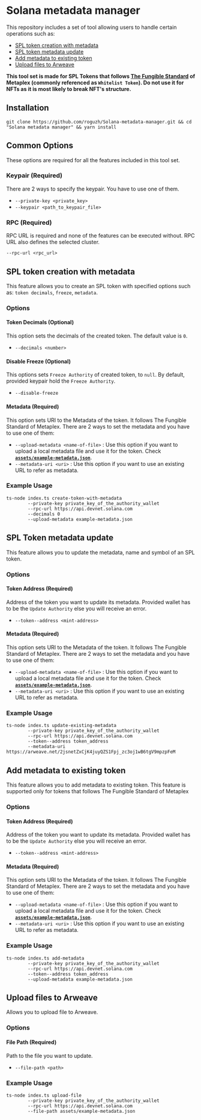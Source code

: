 
# Solana metadata manager

This repository includes a set of tool allowing users to handle certain operations such as:
- [SPL token creation with metadata](#SPL-token-creation-withmetadata)
- [SPL token metadata update](#-SPL-Token-metadata-update)
- [Add metadata to existing token](#Add-metadata-to-existing-token)
- [Upload files to Arweave](#Upload-files-to-Arweave)

**This tool set is made for SPL Tokens that follows [The Fungible Standard](https://docs.metaplex.com/programs/token-metadata/token-standard#the-fungible-standard) of Metaplex  (commonly referenced as `Whitelist Token`). Do not use it for NFTs as it is most likely to break NFT's structure.**

## Installation

```
git clone https://github.com/roguzh/Solana-metadata-manager.git && cd "Solana metadata manager" && yarn install
```

## Common Options
These options are required for all the features included in this tool set. 
### Keypair (Required)
There are 2 ways to specify the keypair. You have to use one of them.
- `--private-key <private_key>`
- `--keypair <path_to_keypair_file>`
### RPC (Required)
RPC URL is required and none of the features can be executed without. RPC URL also defines the selected cluster.

`--rpc-url <rpc_url>`

## SPL token creation with metadata
This feature allows you to create an SPL token with specified options such as: `token decimals`, `freeze`, `metadata`.
### Options
#### Token Decimals (Optional)
This option sets the decimals of the created token. The default value is `0`.
- `--decimals <number>`
#### Disable Freeze (Optional)
This options sets `Freeze Authority` of created token, to `null`. By default, provided keypair hold the `Freeze Authority`.
- `--disable-freeze`
#### Metadata (Required)
This option sets URI to the Metadata of the token. It follows The Fungible Standard of Metaplex.
There are 2 ways to set the metadata and you have to use one of them:
- `--upload-metadata <name-of-file>` : Use this option if you want to upload a local metadata file and use it for the token. Check [**`assets/example-metadata.json`**](https://github.com/roguzh/Solana-metadata-manager/blob/master/assets/example-metadata.json).
- `--metadata-uri <uri>` : Use this option if you want to use an existing URL to refer as metadata.

### Example Usage
```
ts-node index.ts create-token-with-metadata 
        --private-key private_key_of_the_authority_wallet
        --rpc-url https://api.devnet.solana.com
        --decimals 0
        --upload-metadata example-metadata.json
```

## SPL Token metadata update
This feature allows you to update the metadata, name and symbol of an SPL token.
### Options
#### Token Address (Required)
Address of the token you want to update its metadata. Provided wallet has to be the `Update Authority` else you will receive an error.
- `--token--address <mint-address>`
#### Metadata (Required)
This option sets URI to the Metadata of the token. It follows The Fungible Standard of Metaplex.
There are 2 ways to set the metadata and you have to use one of them:
- `--upload-metadata <name-of-file>` : Use this option if you want to upload a local metadata file and use it for the token. Check [**`assets/example-metadata.json`**](https://github.com/roguzh/Solana-metadata-manager/blob/master/assets/example-metadata.json).
- `--metadata-uri <uri>` : Use this option if you want to use an existing URL to refer as metadata.

### Example Usage
```
ts-node index.ts update-existing-metadata 
        --private-key private_key_of_the_authority_wallet
        --rpc-url https://api.devnet.solana.com
        --token--address token_address
        --metadata-uri https://arweave.net/2jsnetZxCjK4juyQZS1Fpj_zc3oj1wB6tgV9mpzpFeM
```

## Add metadata to existing token
This feature allows you to add metadata to existing token. This feature is supported only for tokens that follows The Fungible Standard of Metaplex
### Options
#### Token Address (Required)
Address of the token you want to update its metadata. Provided wallet has to be the `Update Authority` else you will receive an error.
- `--token--address <mint-address>`
#### Metadata (Required)
This option sets URI to the Metadata of the token. It follows The Fungible Standard of Metaplex.
There are 2 ways to set the metadata and you have to use one of them:
- `--upload-metadata <name-of-file>` : Use this option if you want to upload a local metadata file and use it for the token. Check [**`assets/example-metadata.json`**](https://github.com/roguzh/Solana-metadata-manager/blob/master/assets/example-metadata.json).
- `--metadata-uri <uri>` : Use this option if you want to use an existing URL to refer as metadata.

### Example Usage
```
ts-node index.ts add-metadata 
        --private-key private_key_of_the_authority_wallet
        --rpc-url https://api.devnet.solana.com
        --token--address token_address
        --upload-metadata example-metadata.json
```

## Upload files to Arweave
Allows you to upload file to Arweave. 
### Options
#### File Path (Required)
Path to the file you want to update.
- `--file-path <path>`
### Example Usage
```
ts-node index.ts upload-file 
        --private-key private_key_of_the_authority_wallet
        --rpc-url https://api.devnet.solana.com
        --file-path assets/example-metadata.json
```
